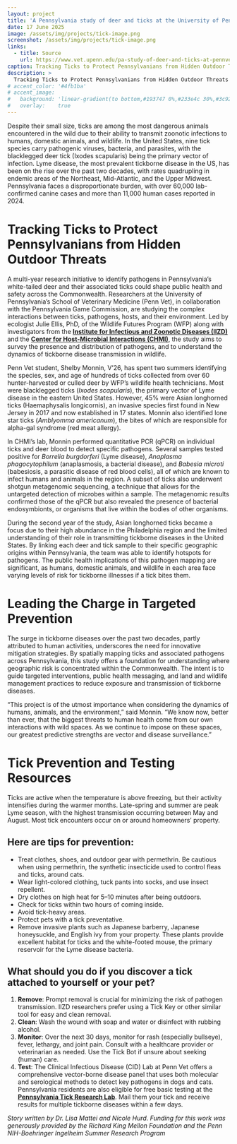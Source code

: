 ```yaml
---
layout: project
title: 'A Pennsylvania study of deer and ticks at the University of Pennsylvania School of Veterinary Medicine could shape public health and safety across the Commonwealth'
date: 17 June 2025
image: /assets/img/projects/tick-image.png
screenshot: /assets/img/projects/tick-image.png
links:
  - title: Source
    url: https://www.vet.upenn.edu/pa-study-of-deer-and-ticks-at-pennvet-could-shape-phsafety-across-state/
caption: Tracking Ticks to Protect Pennsylvanians from Hidden Outdoor Threats
description: >
  Tracking Ticks to Protect Pennsylvanians from Hidden Outdoor Threats
# accent_color: '#4fb1ba'
# accent_image:
#   background: 'linear-gradient(to bottom,#193747 0%,#233e4c 30%,#3c929e 50%,#d5d5d4 70%,#cdccc8 100%)'
#   overlay:    true
---
```


Despite their small size, ticks are among the most dangerous animals encountered in the wild due to their ability to transmit zoonotic infections to humans, domestic animals, and wildlife. In the United States, nine tick species carry pathogenic viruses, bacteria, and parasites, with the blacklegged deer tick (Ixodes scapularis) being the primary vector of infection. Lyme disease, the most prevalent tickborne disease in the US, has been on the rise over the past two decades, with rates quadrupling in endemic areas of the Northeast, Mid-Atlantic, and the Upper Midwest. Pennsylvania faces a disproportionate burden, with over 60,000 lab-confirmed canine cases and more than 11,000 human cases reported in 2024.

# Tracking Ticks to Protect Pennsylvanians from Hidden Outdoor Threats

A multi-year research initiative to identify pathogens in Pennsylvania’s white-tailed deer and their associated ticks could shape public health and safety across the Commonwealth. Researchers at the University of Pennsylvania’s School of Veterinary Medicine (Penn Vet), in collaboration with the Pennsylvania Game Commission, are studying the complex interactions between ticks, pathogens, hosts, and their environment. Led by ecologist Julie Ellis, PhD, of the Wildlife Futures Program (WFP) along with investigators from the **[Institute for Infectious and Zoonotic Diseases (IIZD)](https://www.vet.upenn.edu/research/research-centers-and-institute/institute-for-infectious-and-zoonotic-diseases/)** and the **[Center for Host-Microbial Interactions (CHMI)](https://hostmicrobe.org/)**, the study aims to survey the presence and distribution of pathogens, and to understand the dynamics of tickborne disease transmission in wildlife.

Penn Vet student, Shelby Monnin, V’26, has spent two summers identifying the species, sex, and age of hundreds of ticks collected from over 60 hunter-harvested or culled deer by WFP’s wildlife health technicians. Most were blacklegged ticks (*Ixodes scapularis*), the primary vector of Lyme disease in the eastern United States. However, 45% were Asian longhorned ticks (Haemaphysalis longicornis), an invasive species first found in New Jersey in 2017 and now established in 17 states. Monnin also identified lone star ticks (*Amblyomma americanum*), the bites of which are responsible for alpha-gal syndrome (red meat allergy).

In CHMI’s lab, Monnin performed quantitative PCR (qPCR) on individual ticks and deer blood to detect specific pathogens. Several samples tested positive for *Borrelia burgdorferi* (Lyme disease), *Anaplasma phagocytophilum* (anaplasmosis, a bacterial disease), and *Babesia microti* (babesiosis, a parasitic disease of red blood cells), all of which are known to infect humans and animals in the region. A subset of ticks also underwent shotgun metagenomic sequencing, a technique that allows for the untargeted detection of microbes within a sample. The metagenomic results confirmed those of the qPCR but also revealed the presence of bacterial endosymbionts, or organisms that live within the bodies of other organisms.

During the second year of the study, Asian longhorned ticks became a focus due to their high abundance in the Philadelphia region and the limited understanding of their role in transmitting tickborne diseases in the United States. By linking each deer and tick sample to their specific geographic origins within Pennsylvania, the team was able to identify hotspots for pathogens. The public health implications of this pathogen mapping are significant, as humans, domestic animals, and wildlife in each area face varying levels of risk for tickborne illnesses if a tick bites them.

# Leading the Charge in Targeted Prevention

The surge in tickborne diseases over the past two decades, partly attributed to human activities, underscores the need for innovative mitigation strategies. By spatially mapping ticks and associated pathogens across Pennsylvania, this study offers a foundation for understanding where geographic risk is concentrated within the Commonwealth. The intent is to guide targeted interventions, public health messaging, and land and wildlife management practices to reduce exposure and transmission of tickborne diseases.

“This project is of the utmost importance when considering the dynamics of humans, animals, and the environment,” said Monnin. “We know now, better than ever, that the biggest threats to human health come from our own interactions with wild spaces. As we continue to impose on these spaces, our greatest predictive strengths are vector and disease surveillance.”

# Tick Prevention and Testing Resources

Ticks are active when the temperature is above freezing, but their activity intensifies during the warmer months. Late-spring and summer are peak Lyme season, with the highest transmission occurring between May and August. Most tick encounters occur on or around homeowners’ property.

## Here are tips for prevention:

* Treat clothes, shoes, and outdoor gear with permethrin. Be cautious when using permethrin, the synthetic insecticide used to control fleas and ticks, around cats.
* Wear light-colored clothing, tuck pants into socks, and use insect repellent.
* Dry clothes on high heat for 5–10 minutes after being outdoors.
* Check for ticks within two hours of coming inside.
* Avoid tick-heavy areas.
* Protect pets with a tick preventative.
* Remove invasive plants such as Japanese barberry, Japanese honeysuckle, and English ivy from your property. These plants provide excellent habitat for ticks and the white-footed mouse, the primary reservoir for the Lyme disease bacteria.

## What should you do if you discover a tick attached to yourself or your pet?

1. **Remove**: Prompt removal is crucial for minimizing the risk of pathogen transmission. IIZD researchers prefer using a Tick Key or other similar tool for easy and clean removal.
2. **Clean**: Wash the wound with soap and water or disinfect with rubbing alcohol.
3. **Monitor**: Over the next 30 days, monitor for rash (especially bullseye), fever, lethargy, and joint pain. Consult with a healthcare provider or veterinarian as needed. Use the Tick Bot if unsure about seeking (human) care.
4. **Test**: The Clinical Infectious Disease (CID) Lab at Penn Vet offers a comprehensive vector-borne disease panel that uses both molecular and serological methods to detect key pathogens in dogs and cats. Pennsylvania residents are also eligible for free basic testing at the **[Pennsylvania Tick Research Lab](https://www.ticklab.org/)**. Mail them your tick and receive results for multiple tickborne diseases within a few days.

*Story written by Dr. Lisa Mattei and Nicole Hurd.  Funding for this work was generously provided by the Richard King Mellon Foundation and the Penn NIH-Boehringer Ingelheim Summer Research Program*